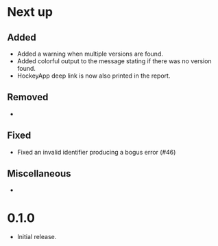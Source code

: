 # Next up

## Added

- Added a warning when multiple versions are found.
- Added colorful output to the message stating if there was no version found.
- HockeyApp deep link is now also printed in the report.

## Removed

-

## Fixed

- Fixed an invalid identifier producing a bogus error (#46)

## Miscellaneous

-

# 0.1.0

- Initial release.
